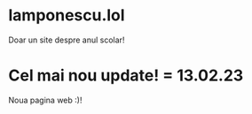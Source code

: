 # lamponescu.lol
Doar un site despre anul scolar!

# Cel mai nou update! = 13.02.23
Noua pagina web :)!

